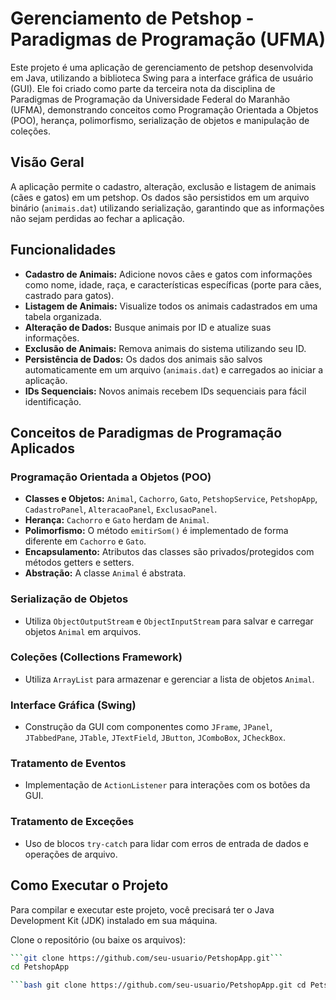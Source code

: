 # Gerenciamento de Petshop - Paradigmas de Programação (UFMA)

Este projeto é uma aplicação de gerenciamento de petshop desenvolvida em Java, utilizando a biblioteca Swing para a interface gráfica de usuário (GUI). Ele foi criado como parte da terceira nota da disciplina de Paradigmas de Programação da Universidade Federal do Maranhão (UFMA), demonstrando conceitos como Programação Orientada a Objetos (POO), herança, polimorfismo, serialização de objetos e manipulação de coleções.

## Visão Geral

A aplicação permite o cadastro, alteração, exclusão e listagem de animais (cães e gatos) em um petshop. Os dados são persistidos em um arquivo binário (`animais.dat`) utilizando serialização, garantindo que as informações não sejam perdidas ao fechar a aplicação.

## Funcionalidades

- **Cadastro de Animais:** Adicione novos cães e gatos com informações como nome, idade, raça, e características específicas (porte para cães, castrado para gatos).
- **Listagem de Animais:** Visualize todos os animais cadastrados em uma tabela organizada.
- **Alteração de Dados:** Busque animais por ID e atualize suas informações.
- **Exclusão de Animais:** Remova animais do sistema utilizando seu ID.
- **Persistência de Dados:** Os dados dos animais são salvos automaticamente em um arquivo (`animais.dat`) e carregados ao iniciar a aplicação.
- **IDs Sequenciais:** Novos animais recebem IDs sequenciais para fácil identificação.

## Conceitos de Paradigmas de Programação Aplicados

### Programação Orientada a Objetos (POO)

- **Classes e Objetos:** `Animal`, `Cachorro`, `Gato`, `PetshopService`, `PetshopApp`, `CadastroPanel`, `AlteracaoPanel`, `ExclusaoPanel`.
- **Herança:** `Cachorro` e `Gato` herdam de `Animal`.
- **Polimorfismo:** O método `emitirSom()` é implementado de forma diferente em `Cachorro` e `Gato`.
- **Encapsulamento:** Atributos das classes são privados/protegidos com métodos getters e setters.
- **Abstração:** A classe `Animal` é abstrata.

### Serialização de Objetos

- Utiliza `ObjectOutputStream` e `ObjectInputStream` para salvar e carregar objetos `Animal` em arquivos.

### Coleções (Collections Framework)

- Utiliza `ArrayList` para armazenar e gerenciar a lista de objetos `Animal`.

### Interface Gráfica (Swing)

- Construção da GUI com componentes como `JFrame`, `JPanel`, `JTabbedPane`, `JTable`, `JTextField`, `JButton`, `JComboBox`, `JCheckBox`.

### Tratamento de Eventos

- Implementação de `ActionListener` para interações com os botões da GUI.

### Tratamento de Exceções

- Uso de blocos `try-catch` para lidar com erros de entrada de dados e operações de arquivo.

## Como Executar o Projeto

Para compilar e executar este projeto, você precisará ter o Java Development Kit (JDK) instalado em sua máquina.

Clone o repositório (ou baixe os arquivos):

```bash
```git clone https://github.com/seu-usuario/PetshopApp.git``` 
cd PetshopApp

```bash git clone https://github.com/seu-usuario/PetshopApp.git cd PetshopApp ```

